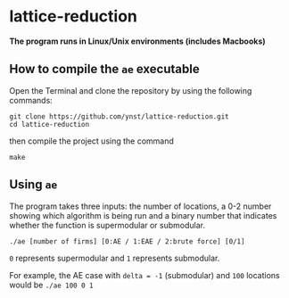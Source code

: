 # lattice-reduction
**The program runs in Linux/Unix environments (includes Macbooks)**

## How to compile the `ae` executable
Open the Terminal and clone the repository by using the following commands:

```shell
git clone https://github.com/ynst/lattice-reduction.git 
cd lattice-reduction
```

then compile the project using the command 
```shell
make
```

## Using `ae`

The program takes three inputs: the number of locations, a 0-2 number showing which algorithm is being run and a binary number that indicates whether the function is supermodular or submodular.

```shell
./ae [number of firms] [0:AE / 1:EAE / 2:brute force] [0/1]
```

`0` represents supermodular and `1` represents submodular.

For example, the AE case with `delta = -1` (submodular) and `100` locations would be `./ae 100 0 1`

